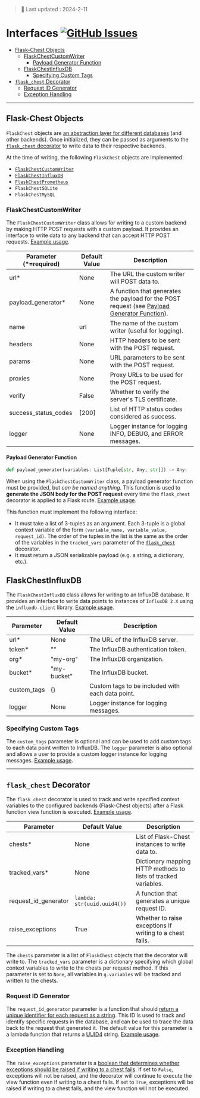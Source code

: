 > &#128204; Last updated : 2024-2-11 
# Interfaces [![GitHub Issues](https://img.shields.io/github/issues/peter-w-bryant/Flask-Chest)](https://github.com/peter-w-bryant/Flask-Chest/issues)

- [Flask-Chest Objects](#flask-chest-objects)
  - [FlaskChestCustomWriter](#flaskchestcustomwriter)
    - [Payload Generator Function](#payload-generator-function)
  - [FlaskChestInfluxDB](#flaskchestinfluxdb)
    - [Specifying Custom Tags](#specifying-custom-tags)
- [`flask_chest` Decorator](#flask-chest-decorator)
    - [Request ID Generator](#request-id-generator)
    - [Exception Handling](#exception-handling)

---

## Flask-Chest Objects
`FlaskChest` objects are <u>an abstraction layer for different databases</u> (and other backends). Once initialized, they can be passed as arguments to the [`flask_chest` decorator](#flask-chest-decorator) to write data to their respective backends.

At the time of writing, the following `FlaskChest` objects are implemented:
- [`FlaskChestCustomWriter`](#flaskchestcustomwriter)
- [`FlaskChestInfluxDB`](#flaskchestinfluxdb)
- [`FlaskChestPrometheus`](#flaskchestprometheus)
- `FlaskChestSQLite`
- `FlaskChestMySQL`

### FlaskChestCustomWriter
The `FlaskChestCustomWriter` class allows for writing to a custom backend by making HTTP POST requests with a custom payload. It provides an interface to write data to any backend that can accept HTTP POST requests. [Example usage](https://peter-w-bryant.github.io/Flask-Chest/basic_app.html#flaskchestcustomwriter).

| Parameter (*=required)           | Default Value | Description                                                  |
|--------------------|---------------|--------------------------------------------------------------|
| url*                | None         | The URL the custom writer will POST data to.                 |
| payload_generator*  | None         | A function that generates the payload for the POST request (see [Payload Generator Function](#payload-generator-function)). |
| name               | url           | The name of the custom writer (useful for logging).          |
| headers            | None          | HTTP headers to be sent with the POST request.               |
| params             | None          | URL parameters to be sent with the POST request.             |
| proxies            | None          | Proxy URLs to be used for the POST request.                  |
| verify             | False         | Whether to verify the server's TLS certificate.              |
| success_status_codes | [200]       | List of HTTP status codes considered as success.             |
| logger             | None          | Logger instance for logging INFO, DEBUG, and ERROR messages. |

#### Payload Generator Function
```python
def payload_generator(variables: List[Tuple[str, Any, str]]) -> Any:
```
When using the `FlaskChestCustomWriter` class, a payload generator function must be provided, but <i>can be named anything</i>. This function is used to <b>generate the JSON body for the POST request</b> every time the `flask_chest` decorator is applied to a Flask route. [Example usage](https://peter-w-bryant.github.io/Flask-Chest/basic_app.html#flaskchestcustomwriter).

This function must implement the following interface:
- It must take a list of 3-tuples as an argument. Each 3-tuple is a global context variable of the form `(variable_name, variable_value, request_id)`. The order of the tuples in the list is the same as the order of the variables in the `tracked_vars` parameter of the [`flask_chest`](#the-flask_chest-decorator) decorator.
- It must return a JSON serializable payload (e.g. a string, a dictionary, etc.).

## FlaskChestInfluxDB
The `FlaskChestInfluxDB` class allows for writing to an InfluxDB database. It provides an interface to write data points to instances of `InfluxDB 2.X` using the `influxdb-client` library. [Example usage](https://peter-w-bryant.github.io/Flask-Chest/basic_app.html#flaskchestinfluxdb).

| Parameter       | Default Value | Description                                                  |
|-----------------|---------------|--------------------------------------------------------------|
| url*             | None          | The URL of the InfluxDB server.                              |
| token*           | ""            | The InfluxDB authentication token.                           |
| org*             | "my-org"      | The InfluxDB organization.                                   |
| bucket*          | "my-bucket"   | The InfluxDB bucket.                                         |
| custom_tags     | {}            | Custom tags to be included with each data point.             |
| logger          | None          | Logger instance for logging messages.                        |

### Specifying Custom Tags
The `custom_tags` parameter is optional and can be used to add custom tags to each data point written to InfluxDB. The `logger` parameter is also optional and allows a user to provide a custom logger instance for logging messages. [Example usage](https://peter-w-bryant.github.io/Flask-Chest/basic_app.html#flaskchestinfluxdb).

---

## `flask_chest` Decorator
The `flask_chest` decorator is used to track and write specified context variables to the configured backends (Flask-Chest objects) after a Flask function view function is executed. [Example usage](https://peter-w-bryant.github.io/Flask-Chest/basic_app.html#the-flask-chest-decorator).

| Parameter            | Default Value | Description                                                  |
|----------------------|---------------|--------------------------------------------------------------|
| chests*               | None          | List of Flask-Chest instances to write data to.               |
| tracked_vars*         | None          | Dictionary mapping HTTP methods to lists of tracked variables. |
| request_id_generator | `lambda: str(uuid.uuid4())` | A function that generates a unique request ID.               |
| raise_exceptions     | True          | Whether to raise exceptions if writing to a chest fails.     |

The `chests` parameter is a list of `FlaskChest` objects that the decorator will write to. The `tracked_vars` parameter is a dictionary specifying which global context variables to write to the chests per request method. If this parameter is set to `None`, all variables in `g.variables` will be tracked and written to the chests.

### Request ID Generator
The `request_id_generator` parameter is a function that should <u>return a unique identifier for each request as a string</u>. This ID is used to track and identify specific requests in the database, and can be used to trace the data back to the request that generated it. The default value for this parameter is a lambda function that returns a [UUID4](https://docs.python.org/3/library/uuid.html) string. [Example usage](https://peter-w-bryant.github.io/Flask-Chest/basic_app.html#the-flask-chest-decorator).


### Exception Handling
The `raise_exceptions` parameter is a <u>boolean that determines whether exceptions should be raised if writing to a chest fails</u>. If set to `False`, exceptions will not be raised, and the decorator will continue to execute the view function even if writing to a chest fails. If set to `True`, exceptions will be raised if writing to a chest fails, and the view function will not be executed.